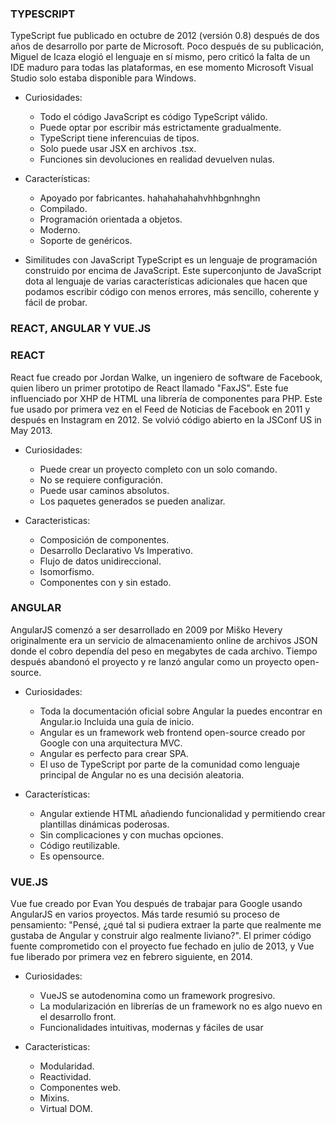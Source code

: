 ### TYPESCRIPT
TypeScript fue publicado en octubre de 2012 (versión 0.8) después de dos años de desarrollo por parte de Microsoft. Poco después de su publicación, Miguel de Icaza elogió el lenguaje en sí mismo, pero criticó la falta de un IDE maduro para todas las plataformas, en ese momento Microsoft Visual Studio solo estaba disponible para Windows.

* Curiosidades:
  * Todo el código JavaScript es código TypeScript válido.
  * Puede optar por escribir más estrictamente gradualmente.
  * TypeScript tiene inferencuias de tipos.
  * Solo puede usar JSX en archivos .tsx.
  * Funciones sin devoluciones en realidad devuelven nulas.

* Características:
  * Apoyado por fabricantes. hahahahahahvhhbgnhnghn
  * Compilado.
  * Programación orientada a objetos.
  * Moderno.
  * Soporte de genéricos.

* Similitudes con JavaScript
TypeScript es un lenguaje de programación construido por encima de JavaScript. Este superconjunto de JavaScript dota al lenguaje de varias características adicionales que hacen que podamos escribir código con menos errores, más sencillo, coherente y fácil de probar.

### REACT, ANGULAR Y VUE.JS





### REACT
React fue creado por Jordan Walke, un ingeniero de software de Facebook, quien libero un primer prototipo de React llamado "FaxJS". Este fue influenciado por XHP de HTML una librería de componentes para PHP. Este fue usado por primera vez en el Feed de Noticias de Facebook en 2011 y después en Instagram en 2012. Se volvió código abierto en la JSConf US in May 2013.

* Curiosidades:
  * Puede crear un proyecto completo con un solo comando.
  * No se requiere configuración.
  * Puede usar caminos absolutos.
  * Los paquetes generados se pueden analizar.

* Caracteristicas:
  * Composición de componentes.
  * Desarrollo Declarativo Vs Imperativo.
  * Flujo de datos unidireccional.
  * Isomorfismo.
  * Componentes con y sin estado.

### ANGULAR
AngularJS comenzó a ser desarrollado en 2009 por Miško Hevery originalmente era un servicio de almacenamiento online de archivos JSON donde el cobro dependía del peso en megabytes de cada archivo. Tiempo después abandonó el proyecto y re lanzó angular como un proyecto open-source.

* Curiosidades:
  * Toda la documentación oficial sobre Angular la puedes encontrar en Angular.io Incluida una guía de inicio.
  * Angular es un framework web frontend open-source creado por Google con una arquitectura MVC.
  * Angular es perfecto para crear SPA.
  * El uso de TypeScript por parte de la comunidad como lenguaje principal de Angular no es una decisión aleatoria.

* Características:
  * Angular extiende HTML añadiendo funcionalidad y permitiendo crear plantillas dinámicas poderosas.
  * Sin complicaciones y con muchas opciones.
  *  Código reutilizable.
  *  Es opensource.

### VUE.JS
Vue fue creado por Evan You después de trabajar para Google usando AngularJS en varios proyectos. Más tarde resumió su proceso de pensamiento: "Pensé, ¿qué tal si pudiera extraer la parte que realmente me gustaba de Angular y construir algo realmente liviano?". El primer código fuente comprometido con el proyecto fue fechado en julio de 2013, y Vue fue liberado por primera vez en febrero siguiente, en 2014.

* Curiosidades:
  * VueJS se autodenomina como un framework progresivo.
  * La modularización en librerías de un framework no es algo nuevo en el desarrollo front.
  * Funcionalidades intuitivas, modernas y fáciles de usar

* Caracteristicas:
  * Modularidad.
  * Reactividad.
  * Componentes web.
  * Mixins.
  * Virtual DOM.
